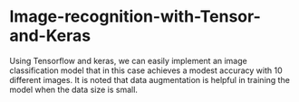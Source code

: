 # Image-recognition-with-Tensor-and-Keras

Using Tensorflow and keras, we can easily implement an image classification model that in this case achieves a modest accuracy with 10 different images.
It is noted that data augmentation is helpful in training the model when the data size is small.
